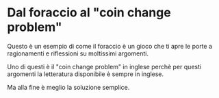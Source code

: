 # Dal foraccio al "coin change problem"

Questo è un esempio di come il foraccio è un gioco che ti apre le porte a
ragionamenti e riflessioni su moltissimi argomenti.

Uno di questi è il "coin change problem" in inglese perchè per questi argomenti
la letteratura disponibile è sempre in inglese.

Ma alla fine è meglio la soluzione semplice.